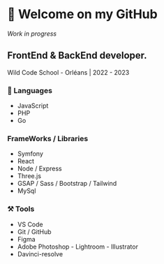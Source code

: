 # 👋 Welcome on my GitHub
*Work in progress*

## FrontEnd & BackEnd developer. 

Wild Code School - Orléans | 2022 - 2023

### 🚀 Languages
- JavaScript
- PHP 
- Go

### FrameWorks / Libraries
- Symfony
- React
- Node / Express
- Three.js
- GSAP / Sass / Bootstrap / Tailwind
- MySql 

### ⚒️ Tools
- VS Code
- Git / GitHub
- Figma
- Adobe Photoshop - Lightroom - Illustrator
- Davinci-resolve
